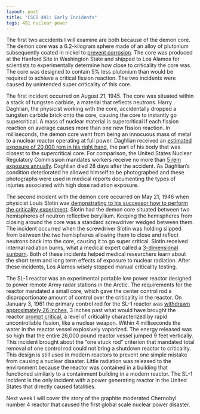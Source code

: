 ```yaml
---
layout: post
title: "CSCI 491: Early Incidents"
tags: 491 nuclear power
---
```


The first two accidents I will examine are both because of the demon core. The demon core was a 6.2-kilogram sphere made of an alloy of plutonium subsequently coated in nickel to [prevent corrosion][plutonium]. The core was produced at the Hanford Site in Washington State and shipped to Los Alamos for scientists to experimentally determine how close to criticality the core was. The core was designed to contain 5% less plutonium than would be required to achieve a critical fission reaction. The two incidents were caused by unintended super criticality of this core.

The first incident occurred on August 21, 1945. The core was situated within a stack of tungsten carbide, a material that reflects neutrons. Harry Daghlian, the physicist working with the core, accidentally dropped a tungsten carbide brick onto the core, causing the core to instantly go supercritical. A mass of nuclear material is supercritical if each fission reaction on average causes more than one new fission reaction. In milliseconds, the demon core went from being an innocuous mass of metal to a nuclear reactor operating at full power. Daghlian received an [estimated exposure of 20,000 rem in his right hand][daghlian], the part of his body that was closest to the supercritical core. For comparison, the United States Nuclear Regulatory Commission mandates workers receive no more than [5 rem exposure annually][max-rem]. Daghlian died 28 days after the accident. As Daghlian’s condition deteriorated he allowed himself to be photographed and these photographs were used in medical reports documenting the types of injuries associated with high dose radiation exposure.

The second incident with the demon core occurred on May 21, 1946 when physicist Louis Slotin was [demonstrating to his successor how to perform the criticality experiment][survivors]. Slotin had the demon core situated between two hemispheres of neutron reflective beryllium. Keeping the hemispheres from closing around the core was a standard screwdriver wedged between them. The incident occurred when the screwdriver Slotin was holding slipped from between the two hemispheres allowing them to close and reflect neutrons back into the core, causing it to go super critical. Slotin received internal radiation burns, what a medical expert called a [3-dimensional sunburn][3d-sunburn]. Both of these incidents helped medical researchers learn about the short term and long term effects of exposure to nuclear radiation. After these incidents, Los Alamos wisely stopped manual criticality testing. 

The SL-1 reactor was an experimental portable low power reactor designed to power remote Army radar stations in the Arctic. The requirements for the reactor mandated a small core, which gave the center control rod a disproportionate amount of control over the criticality in the reactor. On January 3, 1961 the primary control rod for the SL-1 reactor was [withdrawn approximately 26 inches][sl-1], 3 inches past what would have brought the reactor [prompt critical][prompt-critical], a level of criticality characterized by rapid uncontrollable fission, like a nuclear weapon. Within 4 milliseconds the water in the reactor vessel explosively vaporized. The energy released was so high that the entire 26,000 pound reactor vessel jumped 9 feet vertically. This incident brought about the “one stuck rod” criterion that mandated total removal of one control rod could not bring a shutdown reactor to criticality. This design is still used in modern reactors to prevent one simple mistake from causing a nuclear disaster. Little radiation was released to the environment because the reactor was contained in a building that functioned similarly to a containment building in a modern reactor. The SL-1 incident is the only incident with a power generating reactor in the United States that directly caused fatalities. 

Next week I will cover the story of the graphite moderated Chernobyl number 4 reactor that caused the first global scale nuclear power disaster. 



[daghlian]: http://members.tripod.com/~Arnold_Dion/Daghlian/sickness.html
[plutonium]: http://permalink.lanl.gov/object/tr?what=info:lanl-repo/lareport/LA-UR-83-5074
[survivors]: http://www.orau.org/ptp/pdf/accidentsurvivorslanl.pdf
[max-rem]: https://www.nrc.gov/about-nrc/radiation/health-effects/info.html
[3d-sunburn]: http://www.newyorker.com/tech/elements/demon-core-the-strange-death-of-louis-slotin
[sl-1]: http://www.id.doe.gov/foia/PDF/IDO-19313.pdf
[prompt-critical]: https://en.wikipedia.org/wiki/Prompt_criticality